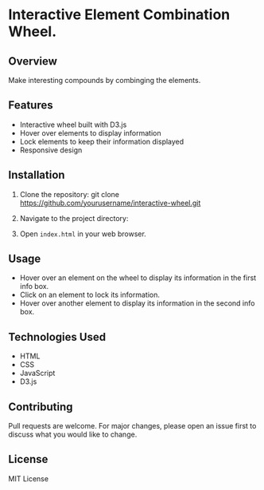 # Interactive Element Combination Wheel. 

## Overview

Make interesting compounds by combinging the elements. 

## Features

- Interactive wheel built with D3.js
- Hover over elements to display information
- Lock elements to keep their information displayed
- Responsive design

## Installation

1. Clone the repository:
git clone https://github.com/yourusername/interactive-wheel.git

2. Navigate to the project directory:

3. Open `index.html` in your web browser.

## Usage

- Hover over an element on the wheel to display its information in the first info box.
- Click on an element to lock its information.
- Hover over another element to display its information in the second info box.

## Technologies Used

- HTML
- CSS
- JavaScript
- D3.js

## Contributing

Pull requests are welcome. For major changes, please open an issue first to discuss what you would like to change.

## License

MIT License

